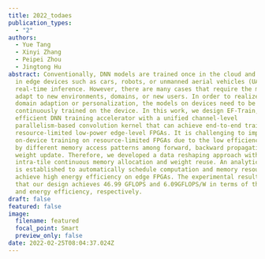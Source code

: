 ```yaml
---
title: 2022_todaes
publication_types:
  - "2"
authors:
  - Yue Tang
  - Xinyi Zhang
  - Peipei Zhou
  - Jingtong Hu
abstract: Conventionally, DNN models are trained once in the cloud and deployed
  in edge devices such as cars, robots, or unmanned aerial vehicles (UAVs) for
  real-time inference. However, there are many cases that require the models to
  adapt to new environments, domains, or new users. In order to realize such
  domain adaption or personalization, the models on devices need to be
  continuously trained on the device. In this work, we design EF-Train, an
  efficient DNN training accelerator with a unified channel-level
  parallelism-based convolution kernel that can achieve end-to-end training on
  resource-limited low-power edge-level FPGAs. It is challenging to implement
  on-device training on resource-limited FPGAs due to the low efficiency caused
  by different memory access patterns among forward, backward propagation, and
  weight update. Therefore, we developed a data reshaping approach with
  intra-tile continuous memory allocation and weight reuse. An analytical model
  is established to automatically schedule computation and memory resources to
  achieve high energy efficiency on edge FPGAs. The experimental results show
  that our design achieves 46.99 GFLOPS and 6.09GFLOPS/W in terms of throughput
  and energy efficiency, respectively.
draft: false
featured: false
image:
  filename: featured
  focal_point: Smart
  preview_only: false
date: 2022-02-25T08:04:37.024Z
---
```

